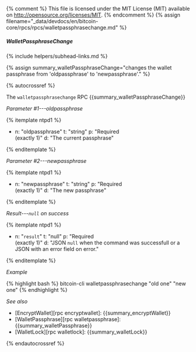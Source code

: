 {% comment %}
This file is licensed under the MIT License (MIT) available on
http://opensource.org/licenses/MIT.
{% endcomment %}
{% assign filename="_data/devdocs/en/bitcoin-core/rpcs/rpcs/walletpassphrasechange.md" %}

##### WalletPassphraseChange
{% include helpers/subhead-links.md %}

{% assign summary_walletPassphraseChange="changes the wallet passphrase from 'oldpassphrase' to 'newpassphrase'." %}

{% autocrossref %}

The `walletpassphrasechange` RPC {{summary_walletPassphraseChange}}

*Parameter #1---oldpassphrase*

{% itemplate ntpd1 %}
- n: "oldpassphrase"
  t: "string"
  p: "Required<br>(exactly 1)"
  d: "The current passphrase"

{% enditemplate %}

*Parameter #2---newpassphrase*

{% itemplate ntpd1 %}
- n: "newpassphrase"
  t: "string"
  p: "Required<br>(exactly 1)"
  d: "The new passphrase"

{% enditemplate %}

*Result---`null` on success*

{% itemplate ntpd1 %}
- n: "`result`"
  t: "null"
  p: "Required<br>(exactly 1)"
  d: "JSON `null` when the command was successfull or a JSON with an error field on error."

{% enditemplate %}

*Example*

{% highlight bash %}
bitcoin-cli walletpassphrasechange "old one" "new one"
{% endhighlight %}

*See also*

* [EncryptWallet][rpc encryptwallet]: {{summary_encryptWallet}}
* [WalletPassphrase][rpc walletpassphrase]: {{summary_walletPassphrase}}
* [WalletLock][rpc walletlock]: {{summary_walletLock}}

{% endautocrossref %}
